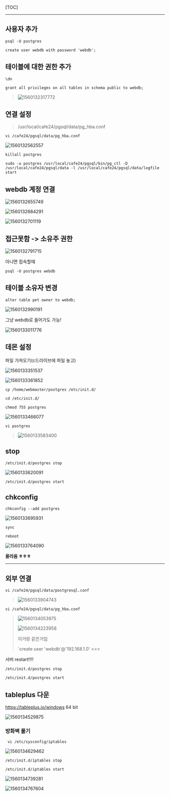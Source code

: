 [TOC]

---

## 사용자 추가

`psql -U postgres`

`create user webdb with password 'webdb';`



## 테이블에 대한 권한 추가

`\dn`

`grant all privileges on all tables in schema public to webdb;`

> ![1560132317772](assets/1560132317772.png)



## 연결 설정

> /usr/local/cafe24/pgsql/data/pg_hba.conf

`vi /cafe24/pgsql/data/pg_hba.conf`

![1560132562557](assets/1560132562557.png)

`killall postgres`

`sudo -u postgres /usr/local/cafe24/pgsql/bin/pg_ctl -D /usr/local/cafe24/pgsql/data -l /usr/local/cafe24/pgsql/data/logfile start`



## webdb 계정 연결

![1560132655749](assets/1560132655749.png)

![1560132684291](assets/1560132684291.png)

![1560132701119](assets/1560132701119.png)





## 접근못함 -> 소유주 권한

![1560132791715](assets/1560132791715.png)

아니면 접속할때

`psql -U postgres webdb`



## 테이블 소유자 변경

`alter table pet owner to webdb;`

![1560132990191](assets/1560132990191.png)

그냥 webdb로 들어가도 가능!

![1560133011776](assets/1560133011776.png)



## 데몬 설정

파일 가져오기(c드라이브에 파일 놓고)

![1560133351537](assets/1560133351537.png)

![1560133361852](assets/1560133361852.png)



`cp /home/webmaster/postgres /etc/init.d/`

`cd /etc/init.d/`

`chmod 755 postgres`

![1560133466077](assets/1560133466077.png)



`vi postgres`

> ![1560133583400](assets/1560133583400.png)



## stop

`/etc/init.d/postgres stop`

![1560133620091](assets/1560133620091.png)

`/etc/init.d/postgres start`



## chkconfig

`chkconfig --add postgres`

![1560133695931](assets/1560133695931.png)

`sync`

`reboot`

![1560133764090](assets/1560133764090.png)

**올라옴 ㅎㅎㅎ**



---



## 외부 연결

`vi /cafe24/pgsql/data/postgresql.conf `

> ![1560133904743](assets/1560133904743.png)



`vi /cafe24/pgsql/data/pg_hba.conf`

> ![1560134053975](assets/1560134053975.png)
>
> 
>
> ![1560134223958](assets/1560134223958.png)
>
> 이거랑 같은거임
>
> `create user 'webdb'@'192.168.1.0' <<<



서버 restart!!!!

`/etc/init.d/postgres stop`

`/etc/init.d/postgres start`



## tableplus 다운

<https://tableplus.io/windows>   64 bit

![1560134529875](assets/1560134529875.png)

###  방화벽 풀기

` vi /etc/sysconfig/iptables`

![1560134629462](assets/1560134629462.png)

`/etc/init.d/iptables stop`

`/etc/init.d/iptables start`



![1560134739281](assets/1560134739281.png)

![1560134767604](assets/1560134767604.png)



